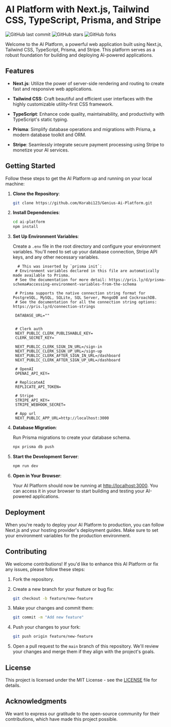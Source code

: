 # AI Platform with Next.js, Tailwind CSS, TypeScript, Prisma, and Stripe

![GitHub last commit](https://img.shields.io/github/last-commit/Korabi123/ai-platform)
![GitHub stars](https://img.shields.io/github/stars/Korabi123/ai-platform?style=social)
![GitHub forks](https://img.shields.io/github/forks/Korabi123/ai-platform?style=social)

Welcome to the AI Platform, a powerful web application built using Next.js, Tailwind CSS, TypeScript, Prisma, and Stripe. This platform serves as a robust foundation for building and deploying AI-powered applications.

## Features

- **Next.js**: Utilize the power of server-side rendering and routing to create fast and responsive web applications.

- **Tailwind CSS**: Craft beautiful and efficient user interfaces with the highly customizable utility-first CSS framework.

- **TypeScript**: Enhance code quality, maintainability, and productivity with TypeScript's static typing.

- **Prisma**: Simplify database operations and migrations with Prisma, a modern database toolkit and ORM.

- **Stripe**: Seamlessly integrate secure payment processing using Stripe to monetize your AI services.

## Getting Started

Follow these steps to get the AI Platform up and running on your local machine:

1. **Clone the Repository**:

   ```bash
   git clone https://github.com/Korabi123/Genius-Ai-Platform.git
   ```

2. **Install Dependencies**:

   ```bash
   cd ai-platform
   npm install
   ```

3. **Set Up Environment Variables**:

   Create a `.env` file in the root directory and configure your environment variables. You'll need to set up your database connection, Stripe API keys, and any other necessary variables.

   ```env
     # This was inserted by `prisma init`:
    # Environment variables declared in this file are automatically made available to Prisma.
    # See the documentation for more detail: https://pris.ly/d/prisma-schema#accessing-environment-variables-from-the-schema
    
    # Prisma supports the native connection string format for PostgreSQL, MySQL, SQLite, SQL Server, MongoDB and CockroachDB.
    # See the documentation for all the connection string options: https://pris.ly/d/connection-strings
    
    DATABASE_URL=""
    
    
    # Clerk auth
    NEXT_PUBLIC_CLERK_PUBLISHABLE_KEY=
    CLERK_SECRET_KEY=
    
    NEXT_PUBLIC_CLERK_SIGN_IN_URL=/sign-in
    NEXT_PUBLIC_CLERK_SIGN_UP_URL=/sign-up
    NEXT_PUBLIC_CLERK_AFTER_SIGN_IN_URL=/dashboard
    NEXT_PUBLIC_CLERK_AFTER_SIGN_UP_URL=/dashboard
    
    # OpenAI
    OPENAI_API_KEY=
    
    # ReplicateAI
    REPLICATE_API_TOKEN=
    
    # Stripe
    STRIPE_API_KEY=
    STRIPE_WEBHOOK_SECRET=
    
    # App url
    NEXT_PUBLIC_APP_URL=http://localhost:3000
   ```

4. **Database Migration**:

   Run Prisma migrations to create your database schema.

   ```bash
   npx prisma db push
   ```

5. **Start the Development Server**:

   ```bash
   npm run dev
   ```

6. **Open in Your Browser**:

   Your AI Platform should now be running at [http://localhost:3000](http://localhost:3000). You can access it in your browser to start building and testing your AI-powered applications.

## Deployment

When you're ready to deploy your AI Platform to production, you can follow Next.js and your hosting provider's deployment guides. Make sure to set your environment variables for the production environment.

## Contributing

We welcome contributions! If you'd like to enhance this AI Platform or fix any issues, please follow these steps:

1. Fork the repository.

2. Create a new branch for your feature or bug fix:

   ```bash
   git checkout -b feature/new-feature
   ```

3. Make your changes and commit them:

   ```bash
   git commit -m "Add new feature"
   ```

4. Push your changes to your fork:

   ```bash
   git push origin feature/new-feature
   ```

5. Open a pull request to the `main` branch of this repository. We'll review your changes and merge them if they align with the project's goals.

## License

This project is licensed under the MIT License - see the [LICENSE](LICENSE) file for details.

## Acknowledgments

We want to express our gratitude to the open-source community for their contributions, which have made this project possible.
